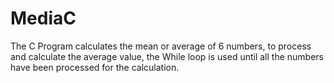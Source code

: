 # MediaC
The C Program calculates the mean or average of 6 numbers, to process and calculate the average value, the While loop is used until all the numbers have been processed for the calculation.
